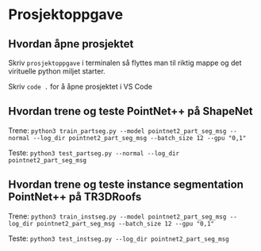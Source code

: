 # Prosjektoppgave

## Hvordan åpne prosjektet

Skriv `prosjektoppgave` i terminalen så flyttes man til riktig mappe og det virituelle python miljet starter.

Skriv `code .` for å åpne prosjektet i VS Code

## Hvordan trene og teste PointNet++ på ShapeNet

Trene: `python3 train_partseg.py --model pointnet2_part_seg_msg --normal --log_dir pointnet2_part_seg_msg --batch_size 12 --gpu "0,1"`

Teste: `python3 test_partseg.py --normal --log_dir pointnet2_part_seg_msg`

## Hvordan trene og teste instance segmentation PointNet++ på TR3DRoofs

Trene: `python3 train_instseg.py --model pointnet2_part_seg_msg --log_dir pointnet2_part_seg_msg --batch_size 12 --gpu "0,1"`

Teste: `python3 test_instseg.py --log_dir pointnet2_part_seg_msg`
